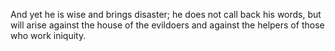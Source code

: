 And yet he is wise and brings disaster; he does not call back his words, but will arise against the house of the evildoers and against the helpers of those who work iniquity.
